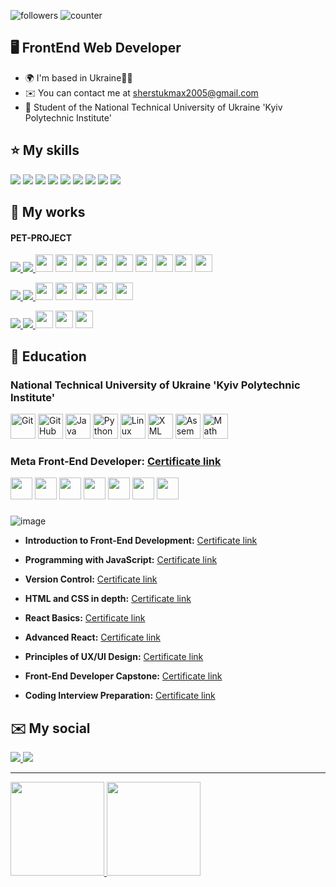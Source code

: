 ![followers](https://img.shields.io/github/followers/Maxson71?logo=github&style=flat-square&color=0891b2&labelColor=1c1917)
![counter](https://komarev.com/ghpvc/?username=Maxson71&color=0891b2&label=views&labelColor=1c1917&style=flat-square)

🖥️ FrontEnd Web Developer
-------------------
  * 🌍  I'm based in Ukraine💙💛
  * ✉️  You can contact me at [sherstukmax2005@gmail.com](mailto:sherstukmax2005@gmail.com)
  * 🧠  Student of the National Technical University of Ukraine 'Kyiv Polytechnic Institute'​

⭐ My skills
-------------------

<img src="https://img.shields.io/badge/NEXT%20JS-111?style=for-the-badge&logo=nextdotjs&logoColor=white"/> <img src="https://img.shields.io/badge/REACT JS-61DAFB?style=for-the-badge&logo=react&logoColor=black"/>  <img src="https://img.shields.io/badge/JAVASCRIPT-F7DF1E?style=for-the-badge&logo=javascript&logoColor=black"/> <img src="https://img.shields.io/badge/TYPESCRIPT-358EF1?style=for-the-badge&logo=typescript&logoColor=white"/> <img src="https://img.shields.io/badge/PRISMA-2d3748?style=for-the-badge&logo=prisma&logoColor=white"/> <img src="https://img.shields.io/badge/HTML-E34F26?style=for-the-badge&logo=html5&logoColor=white"/>  <img src="https://img.shields.io/badge/CSS-1572B6?style=for-the-badge&logo=css3&logoColor=white"/>  <img src="https://img.shields.io/badge/SCSS-CC6699?style=for-the-badge&logo=sass&logoColor=white"/>  <img src="https://img.shields.io/badge/GIT-333?style=for-the-badge&logo=git&logoColor=white"/>


📁 My works
-------------------
#### PET-PROJECT
<div>
 <a href="https://github.com/Maxson71/SMARTFOLIO/blob/master/README.md">
   <img src="https://img.shields.io/badge/SMARTFOLIO-128C76?style=for-the-badge"/>
 </a> 
 <a href="https://github.com/Maxson71/SMARTFOLIO">
   <img src="https://img.shields.io/badge/REPOSITORY-222?style=for-the-badge&logo=github&logoColor=white"/>
 </a>
 <img height="28" width="28" src="https://cdn.simpleicons.org/nextdotjs" /> 
 <img height="28" width="28" src="https://cdn.simpleicons.org/react" /> 
 <img height="28" width="28" src="https://cdn.simpleicons.org/postgresql" /> 
 <img height="28" width="28" src="https://cdn.simpleicons.org/prisma" /> 
 <img height="28" width="28" src="https://cdn.simpleicons.org/typescript" /> 
 <img height="28" width="28" src="https://cdn.simpleicons.org/javascript" /> 
 <img height="28" width="28" src="https://cdn.simpleicons.org/sass" /> 
 <img height="28" width="28" src="https://cdn.simpleicons.org/css3" />
 <img height="28" width="28" src="https://cdn.simpleicons.org/html5" /> 
</div>
<p></p>
<div>
 <a href="https://maxson71.github.io/castpress/">
   <img src="https://img.shields.io/badge/Castpress-white?style=for-the-badge"/>
 </a>
 <a href="https://github.com/Maxson71/castpress/tree/main">
   <img src="https://img.shields.io/badge/REPOSITORY-222?style=for-the-badge&logo=github&logoColor=white"/>
 </a>
 <img height="28" width="28" src="https://cdn.simpleicons.org/react" />
 <img height="28" width="28" src="https://cdn.simpleicons.org/javascript" />
 <img height="28" width="28" src="https://cdn.simpleicons.org/sass" />
 <img height="28" width="28" src="https://cdn.simpleicons.org/css3" />
 <img height="28" width="28" src="https://cdn.simpleicons.org/html5" />
</div>
<p></p>
<div>
 <a href="https://maxson71.github.io/FunHaus/">
   <img src="https://img.shields.io/badge/FunHauS-8c433a?style=for-the-badge"/>
 </a> 
 <a href="https://github.com/Maxson71/FunHaus/tree/main">
   <img src="https://img.shields.io/badge/REPOSITORY-222?style=for-the-badge&logo=github&logoColor=white"/>
 </a>
 <img height="28" width="28" src="https://cdn.simpleicons.org/javascript" />
 <img height="28" width="28" src="https://cdn.simpleicons.org/css3" />
 <img height="28" width="28" src="https://cdn.simpleicons.org/html5" />
</div>


🧮 Education
-------------------
### National Technical University of Ukraine 'Kyiv Polytechnic Institute'​

<div>
 <img height="40" alt="Git" src="https://img.icons8.com/?size=100&id=20906&format=png&color=000000"/>
 <img height="40" alt="GitHub" src="https://img.icons8.com/?size=100&id=3tC9EQumUAuq&format=png&color=000000"/>
 <img height="40" alt="Java" src="https://img.icons8.com/color/1x/java-coffee-cup-logo.png"/>
 <img height="40" alt="Python" src="https://img.icons8.com/color/1x/python.png"/>
 <img height="40" alt="Linux" src="https://img.icons8.com/color/1x/linux.png"/>
 <img height="40" alt="XML" src="https://img.icons8.com/?size=100&id=10238&format=png&color=000000"/>
 <img height="40" alt="Assembler" src="https://static-00.iconduck.com/assets.00/assembly-icon-2048x2048-wspx42mf.png" />
 <img height="40" alt="Math" src="https://github.com/Maxson71/Maxson71/assets/77611206/f3e2757b-30e6-4fb0-be23-8385d481122d" />

</div>

### Meta Front-End Developer: [Certificate link](https://www.coursera.org/account/accomplishments/specialization/5MNXFFXGWES8)

<div> 
 <img height="35" src="https://img.icons8.com/?size=100&id=asWSSTBrDlTW&format=png&color=000000" /> 
 <img height="35" src="https://cdn.simpleicons.org/javascript" />
 <img height="35" src="https://img.icons8.com/?size=100&id=Xf1sHBmY73hA&format=png&color=000000" /> 
 <img height="35" src="https://cdn.simpleicons.org/tailwindcss" /> 
 <img height="35" src="https://img.icons8.com/?size=100&id=78Fr72VCwbPq&format=png&color=000000" /> 
 <img height="35" src="https://cdn.simpleicons.org/css3" />
 <img height="35" src="https://cdn.simpleicons.org/html5" /> 
</div>

###  

![image](https://github.com/Maxson71/Maxson71/assets/77611206/4fcc4c8b-415a-4c7e-a616-bb25567d40b0)

  - **Introduction to Front-End Development:** [Certificate link](https://www.coursera.org/account/accomplishments/records/23K47VBE4FE4)
  
  - **Programming with JavaScript:** [Certificate link](https://www.coursera.org/account/accomplishments/records/4YMEZSWTHQLA)
  
  - **Version Control:** [Certificate link](https://www.coursera.org/account/accomplishments/records/ECJ2JD32WUFQ)
  
  - **HTML and CSS in depth:** [Certificate link](https://www.coursera.org/account/accomplishments/records/Q2VAPYDJXH5L)
  
  - **React Basics:** [Certificate link](https://www.coursera.org/account/accomplishments/records/395CFWEEQ3SK)
 
  - **Advanced React:** [Certificate link](https://www.coursera.org/account/accomplishments/records/8P3UULGGEN3P)

  - **Principles of UX/UI Design:** [Certificate link](https://www.coursera.org/account/accomplishments/records/6W5DJPUFTA9N)

  - **Front-End Developer Capstone:** [Certificate link](https://www.coursera.org/account/accomplishments/verify/Z8A3W9K623WG)

  - **Coding Interview Preparation:** [Certificate link](https://www.coursera.org/account/accomplishments/verify/ZDE9DHSQP2GM)

✉️ My social
-------------------
<a href="https://www.linkedin.com/in/maksym-sherstiuk-29868026b/">
  <img src="https://img.shields.io/badge/LINKEDIN-0A66C2?style=for-the-badge&logo=linkedin&logoColor=white"/>
</a> 
<a href="https://t.me/Maxsooooon">
  <img src="https://img.shields.io/badge/TELEGRAM-26A5E4?style=for-the-badge&logo=telegram&logoColor=white"/>
</a>

-------------------

<a href="https://github.com/Maxson71/github-readme-stats">
  <img height=150 src="https://github-readme-stats.vercel.app/api/top-langs/?username=Maxson71&layout=compact"/>
</a>
<a href="https://github-readme-stats.vercel.app/api?username=Maxson71&show_icons=true&count_private=true">
  <img
  height=150
  src="https://github-readme-stats.vercel.app/api?username=Maxson71&show_icons=true&count_private=true"/>
</a>
